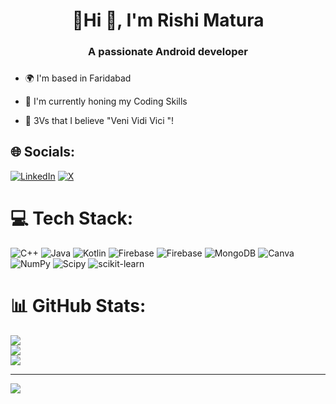 
<div>
<h1 align="center">💫Hi 👋, I'm Rishi Matura</h1>
<h3 align="center">A passionate Android developer</h3>
</div>

###

- 🌍 I'm based in Faridabad

- 🚀  I'm currently honing my Coding Skills

- 🧠  3Vs that I believe "Veni Vidi Vici "!

###

## 🌐 Socials:
[![LinkedIn](https://img.shields.io/badge/LinkedIn-%230077B5.svg?logo=linkedin&logoColor=white)](https://linkedin.com/in/www.linkedin.com/in/rishi-matura-193711231) [![X](https://img.shields.io/badge/X-black.svg?logo=X&logoColor=white)](https://x.com/https://twitter.com/Rishimatura) 

# 💻 Tech Stack:
![C++](https://img.shields.io/badge/c++-%2300599C.svg?style=for-the-badge&logo=c%2B%2B&logoColor=white) ![Java](https://img.shields.io/badge/java-%23ED8B00.svg?style=for-the-badge&logo=openjdk&logoColor=white) ![Kotlin](https://img.shields.io/badge/kotlin-%237F52FF.svg?style=for-the-badge&logo=kotlin&logoColor=white) ![Firebase](https://img.shields.io/badge/firebase-%23039BE5.svg?style=for-the-badge&logo=firebase) ![Firebase](https://img.shields.io/badge/Firebase-039BE5?style=for-the-badge&logo=Firebase&logoColor=white) ![MongoDB](https://img.shields.io/badge/MongoDB-%234ea94b.svg?style=for-the-badge&logo=mongodb&logoColor=white) ![Canva](https://img.shields.io/badge/Canva-%2300C4CC.svg?style=for-the-badge&logo=Canva&logoColor=white) ![NumPy](https://img.shields.io/badge/numpy-%23013243.svg?style=for-the-badge&logo=numpy&logoColor=white) ![Scipy](https://img.shields.io/badge/SciPy-%230C55A5.svg?style=for-the-badge&logo=scipy&logoColor=%white) ![scikit-learn](https://img.shields.io/badge/scikit--learn-%23F7931E.svg?style=for-the-badge&logo=scikit-learn&logoColor=white)
# 📊 GitHub Stats:
![](https://github-readme-stats.vercel.app/api?username=RishiMatura&theme=dark&hide_border=false&include_all_commits=true&count_private=true)<br/>
![](https://github-readme-streak-stats.herokuapp.com/?user=RishiMatura&theme=dark&hide_border=false)<br/>
![](https://github-readme-stats.vercel.app/api/top-langs/?username=RishiMatura&theme=dark&hide_border=false&include_all_commits=true&count_private=true&layout=compact)



---
[![](https://visitcount.itsvg.in/api?id=RishiMatura&icon=9&color=0)](https://visitcount.itsvg.in)

<!-- Proudly created with GPRM ( https://gprm.itsvg.in ) -->
